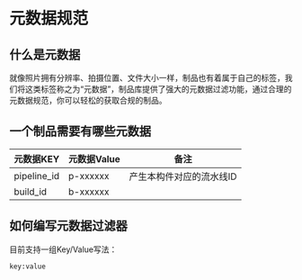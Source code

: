 # 元数据规范

## 什么是元数据

就像照片拥有分辨率、拍摄位置、文件大小一样，制品也有着属于自己的标签，我们将这类标签称之为“元数据”，制品库提供了强大的元数据过滤功能，通过合理的元数据规范，你可以轻松的获取合规的制品。

## 一个制品需要有哪些元数据

元数据KEY | 元数据Value | 备注
-- | -- | --
pipeline_id | p-xxxxxx | 产生本构件对应的流水线ID
build_id | b-xxxxxx | 

## 如何编写元数据过滤器

目前支持一组Key/Value写法：

`key:value`
